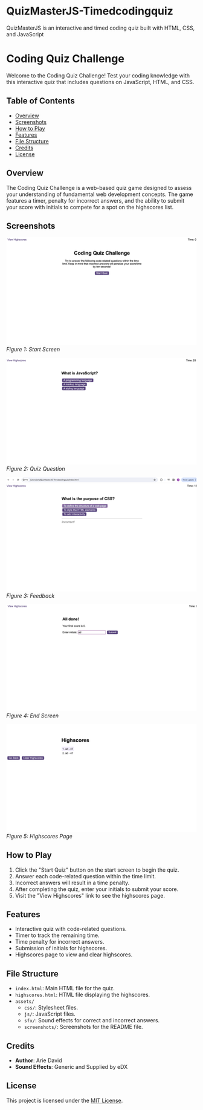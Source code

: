 # QuizMasterJS-Timedcodingquiz
QuizMasterJS is an interactive and timed coding quiz built with HTML, CSS, and JavaScript

# Coding Quiz Challenge

Welcome to the Coding Quiz Challenge! Test your coding knowledge with this interactive quiz that includes questions on JavaScript, HTML, and CSS.

## Table of Contents
- [Overview](#overview)
- [Screenshots](#screenshots)
- [How to Play](#how-to-play)
- [Features](#features)
- [File Structure](#file-structure)
- [Credits](#credits)
- [License](#license)

## Overview

The Coding Quiz Challenge is a web-based quiz game designed to assess your understanding of fundamental web development concepts. The game features a timer, penalty for incorrect answers, and the ability to submit your score with initials to compete for a spot on the highscores list. 

## Screenshots

![Start Screen](./assets/screenshots/startscreen.png)
*Figure 1: Start Screen*

![Quiz Question](./assets/screenshots/quizquestion2.png)
*Figure 2: Quiz Question*

![Feedback](./assets/screenshots/Feedback.png)
*Figure 3: Feedback*

![End Screen](./assets/screenshots/endscreen.png)
*Figure 4: End Screen*

![Highscores Page](./assets/screenshots/highscores.png)
*Figure 5: Highscores Page*

## How to Play

1. Click the "Start Quiz" button on the start screen to begin the quiz.
2. Answer each code-related question within the time limit.
3. Incorrect answers will result in a time penalty.
4. After completing the quiz, enter your initials to submit your score.
5. Visit the "View Highscores" link to see the highscores page.

## Features

- Interactive quiz with code-related questions.
- Timer to track the remaining time.
- Time penalty for incorrect answers.
- Submission of initials for highscores.
- Highscores page to view and clear highscores.

## File Structure

- `index.html`: Main HTML file for the quiz.
- `highscores.html`: HTML file displaying the highscores.
- `assets/`
  - `css/`: Stylesheet files.
  - `js/`: JavaScript files.
  - `sfx/`: Sound effects for correct and incorrect answers.
  - `screenshots/`: Screenshots for the README file.

## Credits

- **Author**: Arie David
- **Sound Effects**: Generic and Supplied by eDX

## License

This project is licensed under the [MIT License](LICENSE).